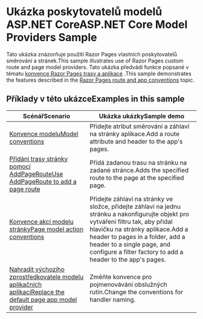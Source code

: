 # <a name="aspnet-core-model-providers-sample"></a><span data-ttu-id="3c637-101">Ukázka poskytovatelů modelů ASP.NET Core</span><span class="sxs-lookup"><span data-stu-id="3c637-101">ASP.NET Core Model Providers Sample</span></span>

<span data-ttu-id="3c637-102">Tato ukázka znázorňuje použití Razor Pages vlastních poskytovatelů směrování a stránek.</span><span class="sxs-lookup"><span data-stu-id="3c637-102">This sample illustrates use of Razor Pages custom route and page model providers.</span></span> <span data-ttu-id="3c637-103">Tato ukázka předvádí funkce popsané v tématu [konvence Razor Pages trasy a aplikace](https://docs.microsoft.com/aspnet/core/razor-pages/razor-pages-convention-features) .</span><span class="sxs-lookup"><span data-stu-id="3c637-103">This sample demonstrates the features described in the [Razor Pages route and app conventions](https://docs.microsoft.com/aspnet/core/razor-pages/razor-pages-convention-features) topic.</span></span>

## <a name="examples-in-this-sample"></a><span data-ttu-id="3c637-104">Příklady v této ukázce</span><span class="sxs-lookup"><span data-stu-id="3c637-104">Examples in this sample</span></span>

| <span data-ttu-id="3c637-105">Scénář</span><span class="sxs-lookup"><span data-stu-id="3c637-105">Scenario</span></span> | <span data-ttu-id="3c637-106">Ukázka ukázky</span><span class="sxs-lookup"><span data-stu-id="3c637-106">Sample demo</span></span> |
| -------- | ----------- |
| [<span data-ttu-id="3c637-107">Konvence modelu</span><span class="sxs-lookup"><span data-stu-id="3c637-107">Model conventions</span></span>](https://docs.microsoft.com/aspnet/core/razor-pages/razor-pages-conventions#model-conventions) | <span data-ttu-id="3c637-108">Přidejte atribut směrování a záhlaví na stránky aplikace.</span><span class="sxs-lookup"><span data-stu-id="3c637-108">Add a route attribute and header to the app's pages.</span></span> |
| [<span data-ttu-id="3c637-109">Přidání trasy stránky pomocí AddPageRoute</span><span class="sxs-lookup"><span data-stu-id="3c637-109">Use AddPageRoute to add a page route</span></span>](https://docs.microsoft.com/aspnet/core/razor-pages/razor-pages-conventions#configure-a-page-route) | <span data-ttu-id="3c637-110">Přidá zadanou trasu na stránku na zadané stránce.</span><span class="sxs-lookup"><span data-stu-id="3c637-110">Adds the specified route to the page at the specified page.</span></span> |
| [<span data-ttu-id="3c637-111">Konvence akcí modelu stránky</span><span class="sxs-lookup"><span data-stu-id="3c637-111">Page model action conventions</span></span>](https://docs.microsoft.com/aspnet/core/razor-pages/razor-pages-conventions#page-model-action-conventions) | <span data-ttu-id="3c637-112">Přidejte záhlaví na stránky ve složce, přidejte záhlaví na jednu stránku a nakonfigurujte objekt pro vytváření filtru tak, aby přidal hlavičku na stránky aplikace.</span><span class="sxs-lookup"><span data-stu-id="3c637-112">Add a header to pages in a folder, add a header to a single page, and configure a filter factory to add a header to the app's pages.</span></span> |
| [<span data-ttu-id="3c637-113">Nahradit výchozího zprostředkovatele modelu aplikačních aplikací</span><span class="sxs-lookup"><span data-stu-id="3c637-113">Replace the default page app model provider</span></span>](https://docs.microsoft.com/aspnet/core/razor-pages/razor-pages-conventions#replace-the-default-page-app-model-provider) | <span data-ttu-id="3c637-114">Změňte konvence pro pojmenovávání obslužných rutin.</span><span class="sxs-lookup"><span data-stu-id="3c637-114">Change the conventions for handler naming.</span></span> |
